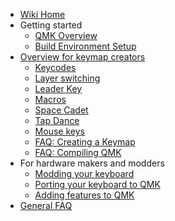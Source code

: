 * [Wiki Home](/Home.md)
* Getting started
  * [QMK Overview](/QMK-Overview.md)
  * [Build Environment Setup](/Build-Environment-Setup.md)
* [Overview for keymap creators](/Keymap.md)
  * [Keycodes](/Keycodes.md)
  * [Layer switching](/Key-Functions.md)
  * [Leader Key](/Leader-Key.md)
  * [Macros](/Macros.md)
  * [Space Cadet](/Space-Cadet-Shift.md)
  * [Tap Dance](/Tap-Dance.md)
  * [Mouse keys](/Mouse-keys.md)
  * [FAQ: Creating a Keymap](/FAQ-Keymap.md)
  * [FAQ: Compiling QMK](/FAQ-Build.md)
* For hardware makers and modders
  * [Modding your keyboard](/Modding-your-keyboard.md)
  * [Porting your keyboard to QMK](/Porting-your-keyboard-to-QMK.md)
  * [Adding features to QMK](/Adding-features-to-QMK.md)
* [General FAQ](FAQ.md)
